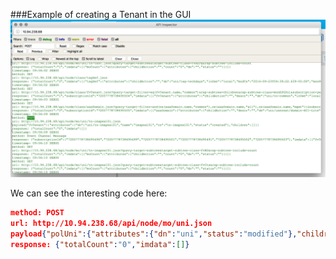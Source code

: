 ###Example of creating a Tenant in the GUI
![](images/aci-api-inspector-3.png)

We can see the interesting code here:

```json
method: POST
url: http://10.94.238.68/api/node/mo/uni.json
payload{"polUni":{"attributes":{"dn":"uni","status":"modified"},"children":[{"fvTenant":{"attributes":{"dn":"uni/tn-imapex101","status":"deleted"},"children":[]}}]}}
response: {"totalCount":"0","imdata":[]}
```

